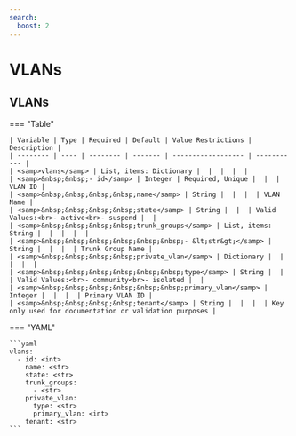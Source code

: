 ```yaml
---
search:
  boost: 2
---
```


# VLANs
## VLANs



=== "Table"

    | Variable | Type | Required | Default | Value Restrictions | Description |
    | -------- | ---- | -------- | ------- | ------------------ | ----------- |
    | <samp>vlans</samp> | List, items: Dictionary |  |  |  |  |
    | <samp>&nbsp;&nbsp;- id</samp> | Integer | Required, Unique |  |  | VLAN ID |
    | <samp>&nbsp;&nbsp;&nbsp;&nbsp;name</samp> | String |  |  |  | VLAN Name |
    | <samp>&nbsp;&nbsp;&nbsp;&nbsp;state</samp> | String |  |  | Valid Values:<br>- active<br>- suspend |  |
    | <samp>&nbsp;&nbsp;&nbsp;&nbsp;trunk_groups</samp> | List, items: String |  |  |  |  |
    | <samp>&nbsp;&nbsp;&nbsp;&nbsp;&nbsp;&nbsp;- &lt;str&gt;</samp> | String |  |  |  | Trunk Group Name |
    | <samp>&nbsp;&nbsp;&nbsp;&nbsp;private_vlan</samp> | Dictionary |  |  |  |  |
    | <samp>&nbsp;&nbsp;&nbsp;&nbsp;&nbsp;&nbsp;type</samp> | String |  |  | Valid Values:<br>- community<br>- isolated |  |
    | <samp>&nbsp;&nbsp;&nbsp;&nbsp;&nbsp;&nbsp;primary_vlan</samp> | Integer |  |  |  | Primary VLAN ID |
    | <samp>&nbsp;&nbsp;&nbsp;&nbsp;tenant</samp> | String |  |  |  | Key only used for documentation or validation purposes |

=== "YAML"

    ```yaml
    vlans:
      - id: <int>
        name: <str>
        state: <str>
        trunk_groups:
          - <str>
        private_vlan:
          type: <str>
          primary_vlan: <int>
        tenant: <str>
    ```
